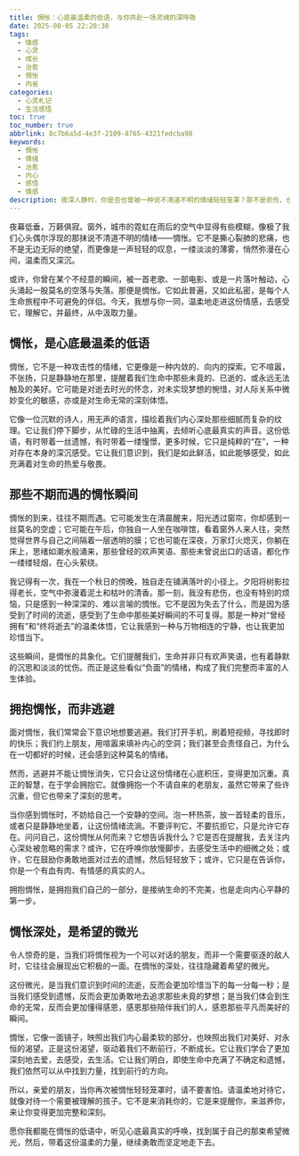 ```yaml
---
title: 惆怅：心底最温柔的低语，与你共赴一场灵魂的深呼吸
date: 2025-08-05 22:20:38
tags:
  - 情感
  - 心灵
  - 成长
  - 治愈
  - 惆怅
  - 内省
categories:
  - 心灵札记
  - 生活感悟
toc: true
toc_number: true
abbrlink: 8c7b6a5d-4e3f-2109-8765-4321fedcba98
keywords:
  - 惆怅
  - 情绪
  - 治愈
  - 内心
  - 感悟
  - 情感
description: 夜深人静时，你是否也曾被一种说不清道不明的情绪轻轻笼罩？那不是悲伤，也不是绝望，而是一种温柔而深沉的惆怅。它像一缕薄雾，悄然弥漫心间，引人沉思。本文将带你走进惆怅的内心世界，理解这份独特的情感，并学会如何温柔地拥抱它，从中汲取力量，发现生命深处的微光与希望。
---
```


夜幕低垂，万籁俱寂。窗外，城市的霓虹在雨后的空气中显得有些模糊，像极了我们心头偶尔浮现的那抹说不清道不明的情绪——惆怅。它不是撕心裂肺的悲痛，也不是无边无际的绝望，而更像是一声轻轻的叹息，一缕淡淡的薄雾，悄然弥漫在心间，温柔而又深沉。

或许，你曾在某个不经意的瞬间，被一首老歌、一部电影、或是一片落叶触动，心头涌起一股莫名的空落与失落。那便是惆怅。它如此普遍，又如此私密，是每个人生命旅程中不可避免的伴侣。今天，我想与你一同，温柔地走进这份情感，去感受它，理解它，并最终，从中汲取力量。

## 惆怅，是心底最温柔的低语

惆怅，它不是一种攻击性的情绪，它更像是一种内敛的、向内的探索。它不喧嚣，不张扬，只是静静地在那里，提醒着我们生命中那些未竟的、已逝的、或永远无法触及的美好。它可能是对逝去时光的怀念，对未实现梦想的惋惜，对人际关系中微妙变化的敏感，亦或是对生命无常的深刻体悟。

它像一位沉默的诗人，用无声的语言，描绘着我们内心深处那些细腻而复杂的纹理。它让我们停下脚步，从忙碌的生活中抽离，去倾听心底最真实的声音。这份低语，有时带着一丝遗憾，有时带着一缕憧憬，更多时候，它只是纯粹的“在”，一种对存在本身的深沉感受。它让我们意识到，我们是如此鲜活，如此能够感受，如此充满着对生命的热爱与敬畏。

## 那些不期而遇的惆怅瞬间

惆怅的到来，往往不期而遇。它可能发生在清晨醒来，阳光透过窗帘，你却感到一丝莫名的空虚；它可能在午后，你独自一人坐在咖啡馆，看着窗外人来人往，突然觉得世界与自己之间隔着一层透明的膜；它也可能在深夜，万家灯火熄灭，你躺在床上，思绪如潮水般涌来，那些曾经的欢声笑语、那些未曾说出口的话语，都化作一缕缕轻烟，在心头萦绕。

我记得有一次，我在一个秋日的傍晚，独自走在铺满落叶的小径上。夕阳将树影拉得老长，空气中弥漫着泥土和枯叶的清香。那一刻，我没有悲伤，也没有特别的烦恼，只是感到一种深深的、难以言喻的惆怅。它不是因为失去了什么，而是因为感受到了时间的流逝，感受到了生命中那些美好瞬间的不可复得。那是一种对“曾经拥有”和“终将逝去”的温柔体悟，它让我感到一种与万物相连的宁静，也让我更加珍惜当下。

这些瞬间，是惆怅的具象化。它们提醒我们，生命并非只有欢声笑语，也有着静默的沉思和淡淡的忧伤。而正是这些看似“负面”的情绪，构成了我们完整而丰富的人生体验。

## 拥抱惆怅，而非逃避

面对惆怅，我们常常会下意识地想要逃避。我们打开手机，刷着短视频，寻找即时的快乐；我们约上朋友，用喧嚣来填补内心的空洞；我们甚至会责怪自己，为什么在一切都好的时候，还会感到这种莫名的情绪。

然而，逃避并不能让惆怅消失，它只会让这份情绪在心底积压，变得更加沉重。真正的智慧，在于学会拥抱它。就像拥抱一个不请自来的老朋友，虽然它带来了些许沉重，但它也带来了深刻的思考。

当你感到惆怅时，不妨给自己一个安静的空间。泡一杯热茶，放一首轻柔的音乐，或者只是静静地坐着，让这份情绪流淌。不要评判它，不要抗拒它，只是允许它存在。问问自己，这份惆怅从何而来？它想告诉我什么？它是否在提醒我，去关注内心深处被忽略的需求？或许，它在呼唤你放慢脚步，去感受生活中的细微之处；或许，它在鼓励你勇敢地面对过去的遗憾，然后轻轻放下；或许，它只是在告诉你，你是一个有血有肉、有情感的真实的人。

拥抱惆怅，是拥抱我们自己的一部分，是接纳生命的不完美，也是走向内心平静的第一步。

## 惆怅深处，是希望的微光

令人惊奇的是，当我们将惆怅视为一个可以对话的朋友，而非一个需要驱逐的敌人时，它往往会展现出它积极的一面。在惆怅的深处，往往隐藏着希望的微光。

这份微光，是当我们意识到时间的流逝，反而会更加珍惜当下的每一分每一秒；是当我们感受到遗憾，反而会更加勇敢地去追求那些未竟的梦想；是当我们体会到生命的无常，反而会更加懂得感恩，感恩那些陪伴我们的人，感恩那些平凡而美好的瞬间。

惆怅，它像一面镜子，映照出我们内心最柔软的部分，也映照出我们对美好、对永恒的渴望。正是这份渴望，驱动着我们不断前行，不断成长。它让我们学会了更加深刻地去爱，去感受，去生活。它让我们明白，即使生命中充满了不确定和遗憾，我们依然可以从中找到力量，找到前行的方向。

所以，亲爱的朋友，当你再次被惆怅轻轻笼罩时，请不要害怕。请温柔地对待它，就像对待一个需要被理解的孩子。它不是来消耗你的，它是来提醒你，来滋养你，来让你变得更加完整和深刻。

愿你我都能在惆怅的低语中，听见心底最真实的呼唤，找到属于自己的那束希望微光，然后，带着这份温柔的力量，继续勇敢而坚定地走下去。